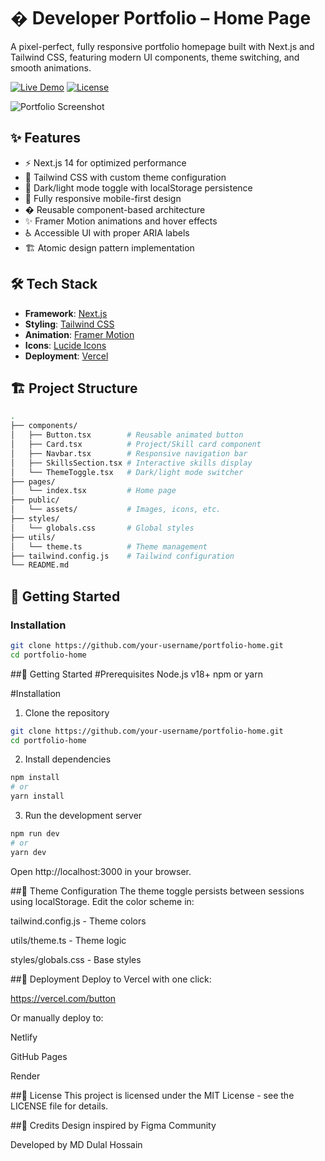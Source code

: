 # � Developer Portfolio – Home Page

A pixel-perfect, fully responsive portfolio homepage built with Next.js and Tailwind CSS, featuring modern UI components, theme switching, and smooth animations.

[![Live Demo](https://img.shields.io/badge/-Live%20Demo-blue?style=for-the-badge)](https://raintor-task-01-ntll.vercel.app/)
[![License](https://img.shields.io/badge/license-MIT-green?style=for-the-badge)](LICENSE)

![Portfolio Screenshot](/public/assets/screenshot.png)

## ✨ Features

- ⚡ Next.js 14 for optimized performance
- 🎨 Tailwind CSS with custom theme configuration
- 🌙 Dark/light mode toggle with localStorage persistence
- 📱 Fully responsive mobile-first design
- � Reusable component-based architecture
- ✨ Framer Motion animations and hover effects
- ♿ Accessible UI with proper ARIA labels
- 🏗️ Atomic design pattern implementation

## 🛠️ Tech Stack

- **Framework**: [Next.js](https://nextjs.org)
- **Styling**: [Tailwind CSS](https://tailwindcss.com)
- **Animation**: [Framer Motion](https://www.framer.com/motion/)
- **Icons**: [Lucide Icons](https://lucide.dev)
- **Deployment**: [Vercel](https://vercel.com)

## 🏗️ Project Structure

```bash
.
├── components/
│   ├── Button.tsx        # Reusable animated button
│   ├── Card.tsx          # Project/Skill card component
│   ├── Navbar.tsx        # Responsive navigation bar
│   ├── SkillsSection.tsx # Interactive skills display
│   └── ThemeToggle.tsx   # Dark/light mode switcher
├── pages/
│   └── index.tsx         # Home page
├── public/
│   └── assets/           # Images, icons, etc.
├── styles/
│   └── globals.css       # Global styles
├── utils/
│   └── theme.ts          # Theme management
├── tailwind.config.js    # Tailwind configuration
└── README.md
```

## 🚀 Getting Started

### Installation

```bash
git clone https://github.com/your-username/portfolio-home.git
cd portfolio-home
```

##🚀 Getting Started
#Prerequisites
Node.js v18+
npm or yarn


#Installation
1. Clone the repository

```bash
git clone https://github.com/your-username/portfolio-home.git
cd portfolio-home
```
2. Install dependencies

```bash
npm install
# or
yarn install
```
3. Run the development server

```bash
npm run dev
# or
yarn dev
```
Open http://localhost:3000 in your browser.

##🎨 Theme Configuration
The theme toggle persists between sessions using localStorage. Edit the color scheme in:

tailwind.config.js - Theme colors

utils/theme.ts - Theme logic

styles/globals.css - Base styles

##🚀 Deployment
Deploy to Vercel with one click:

https://vercel.com/button

Or manually deploy to:

Netlify

GitHub Pages

Render

##📄 License
This project is licensed under the MIT License - see the LICENSE file for details.

##🙌 Credits
Design inspired by Figma Community

Developed by MD Dulal Hossain

